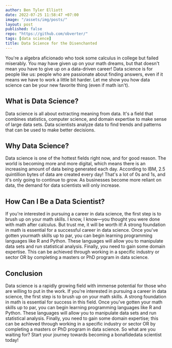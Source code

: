 ```yaml
---
author: Ben Tyler Elliott
date: 2022-07-25 11:58:47 +07:00
image: "/assets/img/posts/"
layout: post
published: false
repo: "https://github.com/obverter/"
tags: [data science]
title: Data Science for the Disenchanted
---
```


You're a algebra aficionado who took some calculus in college but failed miserably. You may have given up on your math dreams, but that doesn't mean you have to give up on a data-driven career! Data science is for people like us: people who are passionate about finding answers, even if it means we have to work a little bit harder. Let me show you how data science can be your new favorite thing (even if math isn't).

<!--more-->

## What is Data Science?

Data science is all about extracting meaning from data. It's a field that combines statistics, computer science, and domain expertise to make sense of large data sets. Data scientists analyze data to find trends and patterns that can be used to make better decisions.

## Why Data Science?

Data science is one of the hottest fields right now, and for good reason. The world is becoming more and more digital, which means there is an increasing amount of data being generated each day. According to IBM, 2.5 quintillion bytes of data are created every day! That's a lot of 0s and 1s, and it's only going to continue to grow. As businesses become more reliant on data, the demand for data scientists will only increase.

## How Can I Be a Data Scientist?

If you're interested in pursuing a career in data science, the first step is to brush up on your math skills. I know, I know—you thought you were done with math after calculus. But trust me, it will be worth it! A strong foundation in math is essential for a successful career in data science. Once you've gotten yourmath skills up to par, you can begin learning programming languages like R and Python. These languages will allow you to manipulate data sets and run statistical analysis. Finally, you need to gain some domain expertise. This can be achieved through working in a specific industry or sector OR by completing a masters or PhD program in data science.

## Conclusion

Data science is a rapidly growing field with immense potential for those who are willing to put in the work. If you're interested in pursuing a career in data science, the first step is to brush up on your math skills. A strong foundation in math is essential for success in this field. Once you've gotten your math skills up to par, you can begin learning programming languages like R and Python. These languages will allow you to manipulate data sets and run statistical analysis. Finally, you need to gain some domain expertise; this can be achieved through working in a specific industry or sector OR by completing a masters or PhD program in data science. So what are you waiting for? Start your journey towards becoming a bonafidedata scientist today!
